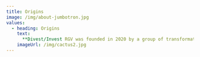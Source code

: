 ```yaml
---
title: Origins
image: /img/about-jumbotron.jpg
values:
  - heading: Origins
    text:
      **Divest/Invest RGV was founded in 2020 by a group of transformative justice activists based in the Rio Grande Valley in the wake of the George Floyd uprising, connecting over the need to divest from punitive systems, and reinvest in networks of care.** Our work has been sustained by autonomous participation with love at the center. We work to build a new way of gathering, practicing safety, understanding, and organizing in an abolitionist framework, based on the incredible lineage of abolitionists before us.
    imageUrl: /img/cactus2.jpg
---
```

